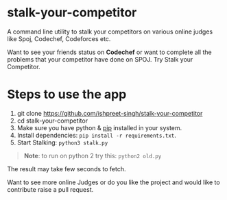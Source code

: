 # stalk-your-competitor

A command line utility to stalk your competitors on various online judges like Spoj, Codechef, Codeforces etc. 

Want to see your friends status on **Codechef** or want to complete all the problems that your competitor have done on SPOJ. Try Stalk your Competitor.

# Steps to use the app

1. git clone https://github.com/ishpreet-singh/stalk-your-competitor
2. cd stalk-your-competitor
3. Make sure you have python & [pip](https://pip.pypa.io/en/stable/installing/) installed in your system.
4. Install dependencies: `pip install -r requirements.txt`.
5. Start Stalking: `python3 stalk.py` 


>**Note**: to run on python 2 try this: `python2 old.py` 

The result may take few seconds to fetch.


Want to see more online Judges or do you like the project and would like to contribute raise a pull request.